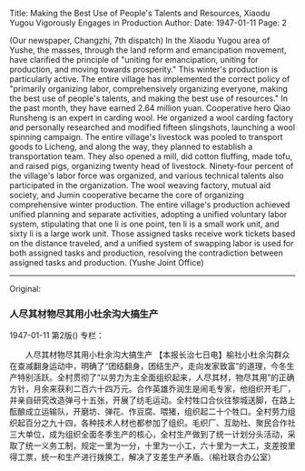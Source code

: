 Title: Making the Best Use of People's Talents and Resources, Xiaodu Yugou Vigorously Engages in Production
Author:
Date: 1947-01-11
Page: 2

(Our newspaper, Changzhi, 7th dispatch) In the Xiaodu Yugou area of Yushe, the masses, through the land reform and emancipation movement, have clarified the principle of "uniting for emancipation, uniting for production, and moving towards prosperity." This winter's production is particularly active. The entire village has implemented the correct policy of "primarily organizing labor, comprehensively organizing everyone, making the best use of people's talents, and making the best use of resources." In the past month, they have earned 2.64 million yuan. Cooperative hero Qiao Runsheng is an expert in carding wool. He organized a wool carding factory and personally researched and modified fifteen slingshots, launching a wool spinning campaign. The entire village's livestock was pooled to transport goods to Licheng, and along the way, they planned to establish a transportation team. They also opened a mill, did cotton fluffing, made tofu, and raised pigs, organizing twenty head of livestock. Ninety-four percent of the village's labor force was organized, and various technical talents also participated in the organization. The wool weaving factory, mutual aid society, and Jumin cooperative became the core of organizing comprehensive winter production. The entire village's production achieved unified planning and separate activities, adopting a unified voluntary labor system, stipulating that one li is one point, ten li is a small work unit, and sixty li is a large work unit. Those assigned tasks receive work tickets based on the distance traveled, and a unified system of swapping labor is used for both assigned tasks and production, resolving the contradiction between assigned tasks and production. (Yushe Joint Office)



<hr /> 

Original: 


### 人尽其材物尽其用小杜余沟大搞生产

1947-01-11
第2版()
专栏：

　　人尽其材物尽其用小杜余沟大搞生产
    【本报长治七日电】榆社小杜余沟群众在查减翻身运动中，明确了“团结翻身，团结生产，走向发家致富”的道理，今冬生产特别活跃。全村贯彻了“以劳力为主全面组织起来，人尽其材，物尽其用”的正确方针，月余来获利二百六十四万元。合作英雄乔润生是闹毛专家，他组织开毛厂，并亲自研究改造弹弓十五张，开展了纺毛运动。全村牲口合伙往黎城送脚，在路上酝酿成立运输队，开磨坊、弹花、作豆腐、喂猪，组织起二十个牲口。全村劳力组织起百分之九十四，各种技术人材也都参加了组织。毛织厂、互助社、聚民合作社三大单位，成为组织全面冬季生产的核心，全村生产做到了统一计划分头活动，采取了统一义务工制，规定一里为一分，十里为一小工，六十里为一大工，支差按里得工票，统一和生产进行拨换工，解决了支差生产矛盾。（榆社联合办公室）
